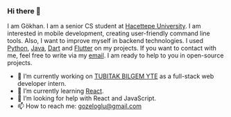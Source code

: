 ### Hi there 👋

I am Gökhan. I am a senior CS student at [Hacettepe University](https://www.cs.hacettepe.edu.tr). I am interested in mobile development, creating user-friendly command line tools. Also, I want to improve myself in backend technologies. I used [Python](https://github.com/python), [Java](https://www.java.com/tr/download/), [Dart](https://github.com/dart-lang) and [Flutter](https://github.com/flutter/flutter) on my projects. If you want to contact with me, feel free to write via my [email](gozeloglu@gmail.com). I am ready to help to you in open-source projects.  

- 🔭 I’m currently working on [TUBITAK BILGEM YTE](https://yte.bilgem.tubitak.gov.tr) as a full-stack web developer intern.
- 🌱 I’m currently learning [React](https://github.com/facebook/react).
- 🤔 I’m looking for help with React and JavaScript.
- 📫 How to reach me: [gozeloglu@gmail.com](gozeloglu@gmail.com)

<!--
**gozeloglu/gozeloglu** is a ✨ _special_ ✨ repository because its `README.md` (this file) appears on your GitHub profile.

Here are some ideas to get you started:

- 🔭 I’m currently working on ...
- 🌱 I’m currently learning ...
- 👯 I’m looking to collaborate on ...
- 🤔 I’m looking for help with ...
- 💬 Ask me about ...
- 📫 How to reach me: ...
- 😄 Pronouns: ...
- ⚡ Fun fact: ...
-->
